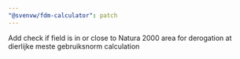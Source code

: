 ```yaml
---
"@svenvw/fdm-calculator": patch
---
```


Add check if field is in or close to Natura 2000 area for derogation at dierlijke meste gebruiksnorm calculation
